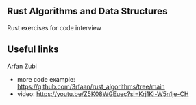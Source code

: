 ## Rust Algorithms and Data Structures
Rust exercises for code interview 

## Useful links
Arfan Zubi
- more code example: https://github.com/3rfaan/rust_algorithms/tree/main
- video: https://youtu.be/Z5K08WGEuec?si=Krj1Ki-W5n1je-CH
